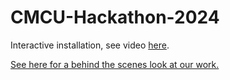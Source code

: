 # CMCU-Hackathon-2024

Interactive installation, see video [here](https://youtu.be/jC_xwcdLhss?si=dDJPY4lab4ua-hhE).

[See here for a behind the scenes look at our work.](https://youtu.be/QlFdWPoU4A4?si=u-zRFTRNg5Jw2kFa)
